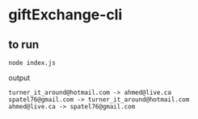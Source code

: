 # giftExchange-cli

## to run
`node index.js`

output
```text
turner_it_around@hotmail.com -> ahmed@live.ca
spatel76@gmail.com -> turner_it_around@hotmail.com
ahmed@live.ca -> spatel76@gmail.com
```